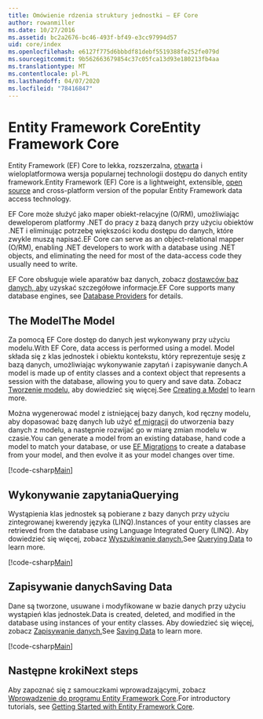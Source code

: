 ```yaml
---
title: Omówienie rdzenia struktury jednostki — EF Core
author: rowanmiller
ms.date: 10/27/2016
ms.assetid: bc2a2676-bc46-493f-bf49-e3cc97994d57
uid: core/index
ms.openlocfilehash: e6127f775d6bbbdf81debf5519388fe252fe079d
ms.sourcegitcommit: 9b562663679854c37c05fca13d93e180213fb4aa
ms.translationtype: MT
ms.contentlocale: pl-PL
ms.lasthandoff: 04/07/2020
ms.locfileid: "78416847"
---
```

# <a name="entity-framework-core"></a><span data-ttu-id="03d7e-102">Entity Framework Core</span><span class="sxs-lookup"><span data-stu-id="03d7e-102">Entity Framework Core</span></span>

<span data-ttu-id="03d7e-103">Entity Framework (EF) Core to lekka, rozszerzalna, [otwarta](https://github.com/aspnet/EntityFrameworkCore) i wieloplatformowa wersja popularnej technologii dostępu do danych entity framework.</span><span class="sxs-lookup"><span data-stu-id="03d7e-103">Entity Framework (EF) Core is a lightweight, extensible, [open source](https://github.com/aspnet/EntityFrameworkCore) and cross-platform version of the popular Entity Framework data access technology.</span></span>

<span data-ttu-id="03d7e-104">EF Core może służyć jako maper obiekt-relacyjne (O/RM), umożliwiając deweloperom platformy .NET do pracy z bazą danych przy użyciu obiektów .NET i eliminując potrzebę większości kodu dostępu do danych, które zwykle muszą napisać.</span><span class="sxs-lookup"><span data-stu-id="03d7e-104">EF Core can serve as an object-relational mapper (O/RM), enabling .NET developers to work with a database using .NET objects, and eliminating the need for most of the data-access code they usually need to write.</span></span>

<span data-ttu-id="03d7e-105">EF Core obsługuje wiele aparatów baz danych, zobacz [dostawców baz danych, aby](providers/index.md) uzyskać szczegółowe informacje.</span><span class="sxs-lookup"><span data-stu-id="03d7e-105">EF Core supports many database engines, see [Database Providers](providers/index.md) for details.</span></span>

## <a name="the-model"></a><span data-ttu-id="03d7e-106">The Model</span><span class="sxs-lookup"><span data-stu-id="03d7e-106">The Model</span></span>

<span data-ttu-id="03d7e-107">Za pomocą EF Core dostęp do danych jest wykonywany przy użyciu modelu.</span><span class="sxs-lookup"><span data-stu-id="03d7e-107">With EF Core, data access is performed using a model.</span></span> <span data-ttu-id="03d7e-108">Model składa się z klas jednostek i obiektu kontekstu, który reprezentuje sesję z bazą danych, umożliwiając wykonywanie zapytań i zapisywanie danych.</span><span class="sxs-lookup"><span data-stu-id="03d7e-108">A model is made up of entity classes and a context object that represents a session with the database, allowing you to query and save data.</span></span> <span data-ttu-id="03d7e-109">Zobacz [Tworzenie modelu,](modeling/index.md) aby dowiedzieć się więcej.</span><span class="sxs-lookup"><span data-stu-id="03d7e-109">See [Creating a Model](modeling/index.md) to learn more.</span></span>

<span data-ttu-id="03d7e-110">Można wygenerować model z istniejącej bazy danych, kod ręczny modelu, aby dopasować bazę danych lub użyć [ef migracji](managing-schemas/migrations/index.md) do utworzenia bazy danych z modelu, a następnie rozwijać go w miarę zmian modelu w czasie.</span><span class="sxs-lookup"><span data-stu-id="03d7e-110">You can generate a model from an existing database, hand code a model to match your database, or use [EF Migrations](managing-schemas/migrations/index.md) to create a database from your model, and then evolve it as your model changes over time.</span></span>

[!code-csharp[Main](../../samples/core/Intro/Model.cs)]

## <a name="querying"></a><span data-ttu-id="03d7e-111">Wykonywanie zapytania</span><span class="sxs-lookup"><span data-stu-id="03d7e-111">Querying</span></span>

<span data-ttu-id="03d7e-112">Wystąpienia klas jednostek są pobierane z bazy danych przy użyciu zintegrowanej kwerendy języka (LINQ).</span><span class="sxs-lookup"><span data-stu-id="03d7e-112">Instances of your entity classes are retrieved from the database using Language Integrated Query (LINQ).</span></span> <span data-ttu-id="03d7e-113">Aby dowiedzieć się więcej, zobacz [Wyszukiwanie danych.](querying/index.md)</span><span class="sxs-lookup"><span data-stu-id="03d7e-113">See [Querying Data](querying/index.md) to learn more.</span></span>

[!code-csharp[Main](../../samples/core/Intro/Program.cs#Querying)]

## <a name="saving-data"></a><span data-ttu-id="03d7e-114">Zapisywanie danych</span><span class="sxs-lookup"><span data-stu-id="03d7e-114">Saving Data</span></span>

<span data-ttu-id="03d7e-115">Dane są tworzone, usuwane i modyfikowane w bazie danych przy użyciu wystąpień klas jednostek.</span><span class="sxs-lookup"><span data-stu-id="03d7e-115">Data is created, deleted, and modified in the database using instances of your entity classes.</span></span> <span data-ttu-id="03d7e-116">Aby dowiedzieć się więcej, zobacz [Zapisywanie danych.](saving/index.md)</span><span class="sxs-lookup"><span data-stu-id="03d7e-116">See [Saving Data](saving/index.md) to learn more.</span></span>

[!code-csharp[Main](../../samples/core/Intro/Program.cs#SavingData)]

## <a name="next-steps"></a><span data-ttu-id="03d7e-117">Następne kroki</span><span class="sxs-lookup"><span data-stu-id="03d7e-117">Next steps</span></span>

<span data-ttu-id="03d7e-118">Aby zapoznać się z samouczkami wprowadzającymi, zobacz [Wprowadzenie do programu Entity Framework Core](get-started/index.md).</span><span class="sxs-lookup"><span data-stu-id="03d7e-118">For introductory tutorials, see [Getting Started with Entity Framework Core](get-started/index.md).</span></span>
